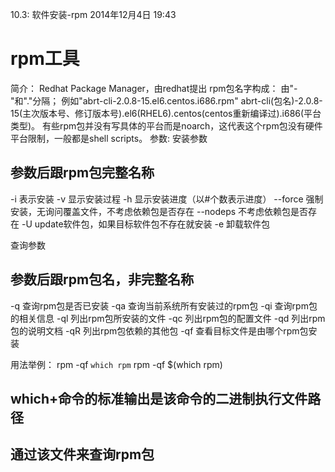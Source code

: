 10.3: 软件安装-rpm
2014年12月4日
19:43
 
rpm工具
=====================================
简介： 
Redhat Package Manager，由redhat提出
rpm包名字构成：
由"-"和"."分隔；
例如"abrt-cli-2.0.8-15.el6.centos.i686.rpm"
abrt-cli(包名)-2.0.8-15(主次版本号、修订版本号).el6(RHEL6).centos(centos重新编译过).i686(平台类型)。
有些rpm包并没有写具体的平台而是noarch，这代表这个rpm包没有硬件平台限制，一般都是shell scripts。 
参数:
安装参数
## 参数后跟rpm包完整名称
-i 表示安装
-v 显示安装过程
-h 显示安装进度（以#个数表示进度） 
--force  强制安装，无询问覆盖文件，不考虑依赖包是否存在 
--nodeps 不考虑依赖包是否存在
-U update软件包，如果目标软件包不存在就安装
-e 卸载软件包
 
查询参数
## 参数后跟rpm包名，非完整名称
-q  查询rpm包是否已安装
-qa 查询当前系统所有安装过的rpm包
-qi 查询rpm包的相关信息
-ql 列出rpm包所安装的文件
-qc 列出rpm包的配置文件
-qd 列出rpm包的说明文档
-qR 列出rpm包依赖的其他包
-qf 查看目标文件是由哪个rpm包安装
 
用法举例：
rpm -qf `which rpm`
rpm -qf $(which rpm)
## which+命令的标准输出是该命令的二进制执行文件路径
## 通过该文件来查询rpm包
